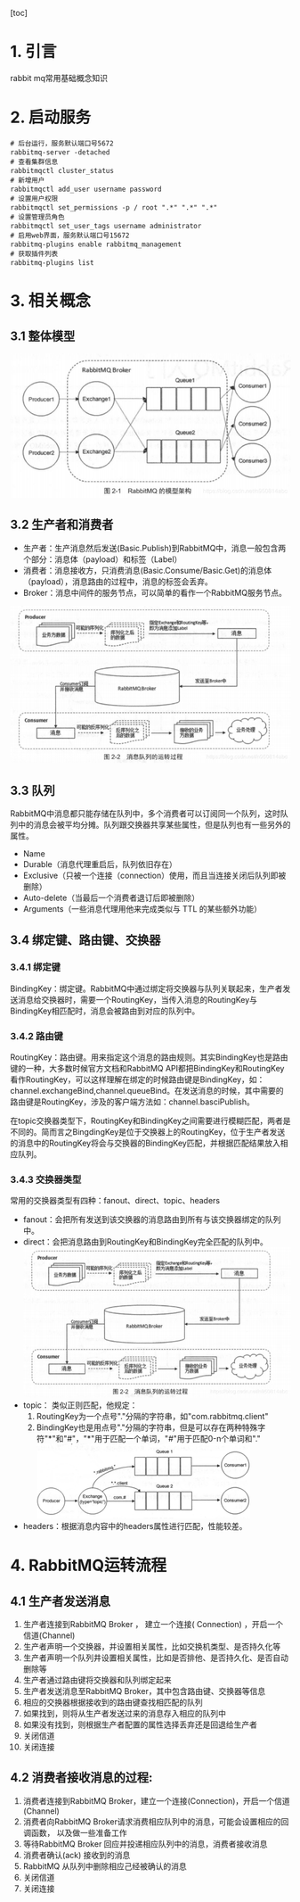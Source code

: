 [toc]
# 1. 引言
rabbit mq常用基础概念知识
# 2. 启动服务
```
# 后台运行，服务默认端口号5672
rabbitmq-server -detached
# 查看集群信息
rabbitmqctl cluster_status
# 新增用户
rabbitmqctl add_user username password
# 设置用户权限
rabbitmqctl set_permissions -p / root ".*" ".*" ".*"
# 设置管理员角色
rabbitmqctl set_user_tags username administrator
# 启用web界面，服务默认端口号15672
rabbitmq-plugins enable rabbitmq_management
# 获取插件列表
rabbitmq-plugins list
```
# 3. 相关概念
## 3.1 整体模型
![rabbitMq](https://raw.githubusercontent.com/little-motor/uml/master/distributedSystem/mq/rabbitmq%E6%A8%A1%E5%9E%8B%E6%9E%B6%E6%9E%84.png)
## 3.2 生产者和消费者
- 生产者：生产消息然后发送(Basic.Publish)到RabbitMQ中，消息一般包含两个部分：消息体（payload）和标签（Label）
- 消费者：消息接收方，只消费消息(Basic.Consume/Basic.Get)的消息体（payload），消息路由的过程中，消息的标签会丢弃。
- Broker：消息中间件的服务节点，可以简单的看作一个RabbitMQ服务节点。

![rabbitMq](https://raw.githubusercontent.com/little-motor/uml/master/distributedSystem/mq/%E6%B6%88%E6%81%AF%E9%98%9F%E5%88%97%E8%BF%90%E8%BD%AC%E8%BF%87%E7%A8%8B.png)
## 3.3 队列
RabbitMQ中消息都只能存储在队列中，多个消费者可以订阅同一个队列，这时队列中的消息会被平均分摊。队列跟交换器共享某些属性，但是队列也有一些另外的属性。
- Name
- Durable（消息代理重启后，队列依旧存在）
- Exclusive（只被一个连接（connection）使用，而且当连接关闭后队列即被删除）
-  Auto-delete（当最后一个消费者退订后即被删除）
-  Arguments（一些消息代理用他来完成类似与 TTL 的某些额外功能）
## 3.4 绑定键、路由键、交换器
### 3.4.1 绑定键
BindingKey：绑定键。RabbitMQ中通过绑定将交换器与队列关联起来，生产者发送消息给交换器时，需要一个RoutingKey，当传入消息的RoutingKey与BindingKey相匹配时，消息会被路由到对应的队列中。
### 3.4.2 路由键
RoutingKey：路由键。用来指定这个消息的路由规则。其实BindingKey也是路由键的一种，大多数时候官方文档和RabbitMQ API都把BindingKey和RoutingKey看作RoutingKey，可以这样理解在绑定的时候路由键是BindingKey，如：channel.exchangeBind,channel.queueBind。在发送消息的时候，其中需要的路由键是RoutingKey，涉及的客户端方法如：channel.basciPublish。

在topic交换器类型下，RoutingKey和BindingKey之间需要进行模糊匹配，两者是不同的。简而言之BingdingKey是位于交换器上的RoutingKey，位于生产者发送的消息中的RoutingKey将会与交换器的BindingKey匹配，并根据匹配结果放入相应队列。
### 3.4.3 交换器类型
常用的交换器类型有四种：fanout、direct、topic、headers
- fanout：会把所有发送到该交换器的消息路由到所有与该交换器绑定的队列中。
- direct：会把消息路由到RoutingKey和BindingKey完全匹配的队列中。
  ![rabbitMq](https://raw.githubusercontent.com/little-motor/uml/master/distributedSystem/mq/%E6%B6%88%E6%81%AF%E9%98%9F%E5%88%97%E8%BF%90%E8%BD%AC%E8%BF%87%E7%A8%8B.png)
- topic： 类似正则匹配，他规定：
  1. RoutingKey为一个点号"."分隔的字符串，如"com.rabbitmq.client"
  2. BindingKey也是用点号"."分隔的字符串，但是可以存在两种特殊字符"\*"和"#"，"\*"用于匹配一个单词，"#"用于匹配0-n个单词和"."
  ![rabbitMq](https://raw.githubusercontent.com/little-motor/uml/master/distributedSystem/mq/topic%E7%B1%BB%E5%9E%8B%E4%BA%A4%E6%8D%A2%E5%99%A8.png)
- headers：根据消息内容中的headers属性进行匹配，性能较差。
# 4. RabbitMQ运转流程
## 4.1 生产者发送消息
1. 生产者连接到RabbitMQ Broker ， 建立一个连接( Connection) ，开启一个信道(Channel)
2. 生产者声明一个交换器，并设置相关属性，比如交换机类型、是否持久化等
3. 生产者声明一个队列井设置相关属性，比如是否排他、是否持久化、是否自动删除等
4. 生产者通过路由键将交换器和队列绑定起来
5. 生产者发送消息至RabbitMQ Broker，其中包含路由键、交换器等信息
6. 相应的交换器根据接收到的路由键查找相匹配的队列
7. 如果找到，则将从生产者发送过来的消息存入相应的队列中
8. 如果没有找到，则根据生产者配置的属性选择丢弃还是回退给生产者
9. 关闭信道
10. 关闭连接
## 4.2 消费者接收消息的过程:
1. 消费者连接到RabbitMQ Broker，建立一个连接(Connection)，开启一个信道(Channel)
2. 消费者向RabbitMQ Broker请求消费相应队列中的消息，可能会设置相应的回调函数，
以及做一些准备工作
3. 等待RabbitMQ Broker 回应并投递相应队列中的消息，消费者接收消息
4. 消费者确认(ack) 接收到的消息
5. RabbitMQ 从队列中删除相应己经被确认的消息
6. 关闭信道
7. 关闭连接